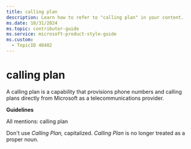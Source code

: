 ```yaml
---
title: calling plan
description: Learn how to refer to "calling plan" in your content.
ms.date: 10/31/2024
ms.topic: contributor-guide
ms.service: microsoft-product-style-guide
ms.custom:
  - TopicID 48402
---
```



# calling plan

A calling plan is a capability that provisions phone numbers and calling plans directly from Microsoft as a telecommunications provider.

**Guidelines**

All mentions: calling plan

Don't use *Calling Plan,* capitalized. *Calling Plan* is no longer treated as a proper noun.